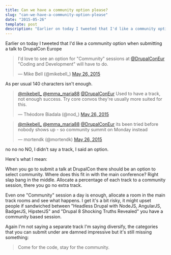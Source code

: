 ```yaml
---
title: Can we have a community option please?
slug: "can-we-have-a-community-option-please"
date: "2015-05-26"
template: post
description: "Earlier on today I tweeted that I'd like a community option when submitting a talk to DrupalCon Europe"
---
```

Earlier on today I tweeted that I'd like a community option when submitting a talk to DrupalCon Europe

<blockquote class="twitter-tweet" lang="en-gb"><p lang="en" dir="ltr">I&#39;d love to see an option for &quot;Community&quot; sessions at <a href="https://twitter.com/DrupalConEur">@DrupalConEur</a> &quot;Coding and Development&quot; will have to do.</p>&mdash; Mike Bell (@mikebell_) <a href="https://twitter.com/mikebell_/status/603218024842305536">May 26, 2015</a></blockquote>
<script async src="//platform.twitter.com/widgets.js" charset="utf-8"></script>

As per usual 140 characters isn't enough.

<blockquote class="twitter-tweet" lang="en-gb"><p lang="en" dir="ltr"><a href="https://twitter.com/mikebell_">@mikebell_</a> <a href="https://twitter.com/emma_maria88">@emma_maria88</a> <a href="https://twitter.com/DrupalConEur">@DrupalConEur</a> Used to have a track, not enough success. Try core convos they&#39;re usually more suited for this.</p>&mdash; Théodore Biadala (@nod_) <a href="https://twitter.com/nod_/status/603219354709286912">May 26, 2015</a></blockquote>
<script async src="//platform.twitter.com/widgets.js" charset="utf-8"></script>

<blockquote class="twitter-tweet" lang="en-gb"><p lang="en" dir="ltr"><a href="https://twitter.com/mikebell_">@mikebell_</a> <a href="https://twitter.com/emma_maria88">@emma_maria88</a> <a href="https://twitter.com/DrupalConEur">@DrupalConEur</a> its been tried before nobody shows up - so community summit on Monday instead</p>&mdash; mortendk (@mortendk) <a href="https://twitter.com/mortendk/status/603220580519784449">May 26, 2015</a></blockquote>
<script async src="//platform.twitter.com/widgets.js" charset="utf-8"></script>

no no no NO, I didn't say a track, I said an option.

Here's what I mean:

When you go to submit a talk at DrupalCon there should be an option to select community. Where does this fit in with the main conference? Right slap bang in the middle. Allocate a percentage of each track to a community session, there you go no extra track.

Even one "Community" session a day is enough, allocate a room in the main track rooms and see what happens. I get it's a bit risky, it might upset people if sandwiched between "Headless Drupal with NodeJS, AngularJS, BadgerJS, HipsterJS" and "Drupal 8 Shocking Truths Revealed" you have a community based session.

Again I'm not saying a separate track I'm saying diversify, the categories that you can submit under are damned impressive but it's still missing something:

> Come for the code, stay for the community.


